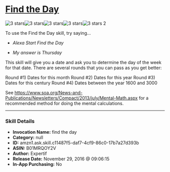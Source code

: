 # [Find the Day](http://alexa.amazon.com/#skills/amzn1.ask.skill.c11487f5-daf7-4cf9-86c0-17b7a27d393b)
![3 stars](../../images/ic_star_black_18dp_1x.png)![3 stars](../../images/ic_star_black_18dp_1x.png)![3 stars](../../images/ic_star_black_18dp_1x.png)![3 stars](../../images/ic_star_border_black_18dp_1x.png)![3 stars](../../images/ic_star_border_black_18dp_1x.png) 2

To use the Find the Day skill, try saying...

* *Alexa Start Find the Day*

* *My answer is Thursday*

This skill will give you a date and ask you to determine the day of the week for that date. There are several rounds that you can pass as you get better:  

Round #1) Dates for this month
Round #2) Dates for this year
Round #3) Dates for this century
Round #4) Dates between the year 1600 and 3000

See https://www.soa.org/News-and-Publications/Newsletters/Compact/2013/july/Mental-Math.aspx  for a recommended method for doing the mental calculations.

***

### Skill Details

* **Invocation Name:** find the day
* **Category:** null
* **ID:** amzn1.ask.skill.c11487f5-daf7-4cf9-86c0-17b7a27d393b
* **ASIN:** B01MRQOY2V
* **Author:** Expertif
* **Release Date:** November 29, 2016 @ 09:06:15
* **In-App Purchasing:** No
